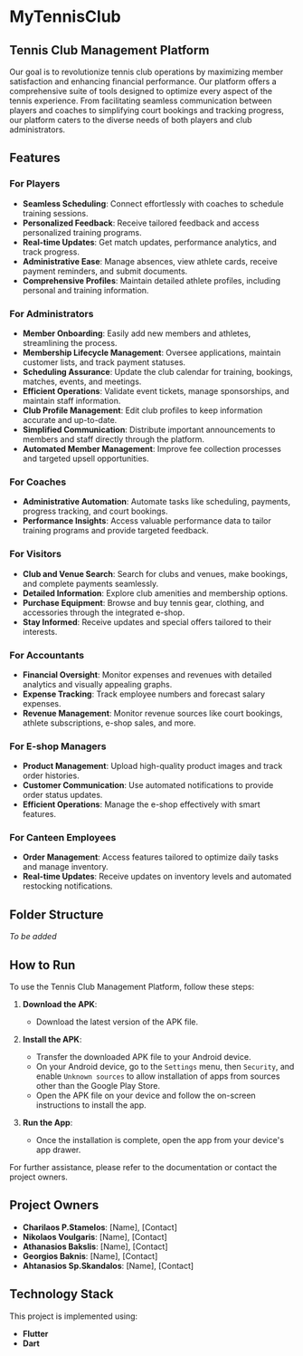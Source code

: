 # MyTennisClub 

## Tennis Club Management Platform

Our goal is to revolutionize tennis club operations by maximizing member satisfaction and enhancing financial performance. Our platform offers a comprehensive suite of tools designed to optimize every aspect of the tennis experience. From facilitating seamless communication between players and coaches to simplifying court bookings and tracking progress, our platform caters to the diverse needs of both players and club administrators.

## Features

### For Players
- **Seamless Scheduling**: Connect effortlessly with coaches to schedule training sessions.
- **Personalized Feedback**: Receive tailored feedback and access personalized training programs.
- **Real-time Updates**: Get match updates, performance analytics, and track progress.
- **Administrative Ease**: Manage absences, view athlete cards, receive payment reminders, and submit documents.
- **Comprehensive Profiles**: Maintain detailed athlete profiles, including personal and training information.

### For Administrators
- **Member Onboarding**: Easily add new members and athletes, streamlining the process.
- **Membership Lifecycle Management**: Oversee applications, maintain customer lists, and track payment statuses.
- **Scheduling Assurance**: Update the club calendar for training, bookings, matches, events, and meetings.
- **Efficient Operations**: Validate event tickets, manage sponsorships, and maintain staff information.
- **Club Profile Management**: Edit club profiles to keep information accurate and up-to-date.
- **Simplified Communication**: Distribute important announcements to members and staff directly through the platform.
- **Automated Member Management**: Improve fee collection processes and targeted upsell opportunities.

### For Coaches
- **Administrative Automation**: Automate tasks like scheduling, payments, progress tracking, and court bookings.
- **Performance Insights**: Access valuable performance data to tailor training programs and provide targeted feedback.

### For Visitors
- **Club and Venue Search**: Search for clubs and venues, make bookings, and complete payments seamlessly.
- **Detailed Information**: Explore club amenities and membership options.
- **Purchase Equipment**: Browse and buy tennis gear, clothing, and accessories through the integrated e-shop.
- **Stay Informed**: Receive updates and special offers tailored to their interests.

### For Accountants
- **Financial Oversight**: Monitor expenses and revenues with detailed analytics and visually appealing graphs.
- **Expense Tracking**: Track employee numbers and forecast salary expenses.
- **Revenue Management**: Monitor revenue sources like court bookings, athlete subscriptions, e-shop sales, and more.

### For E-shop Managers
- **Product Management**: Upload high-quality product images and track order histories.
- **Customer Communication**: Use automated notifications to provide order status updates.
- **Efficient Operations**: Manage the e-shop effectively with smart features.

### For Canteen Employees
- **Order Management**: Access features tailored to optimize daily tasks and manage inventory.
- **Real-time Updates**: Receive updates on inventory levels and automated restocking notifications.

## Folder Structure

_To be added_

## How to Run

To use the Tennis Club Management Platform, follow these steps:

1. **Download the APK**:
   - Download the latest version of the APK file.

2. **Install the APK**:
   - Transfer the downloaded APK file to your Android device.
   - On your Android device, go to the `Settings` menu, then `Security`, and enable `Unknown sources` to allow installation of apps from sources other than the Google Play Store.
   - Open the APK file on your device and follow the on-screen instructions to install the app.

3. **Run the App**:
   - Once the installation is complete, open the app from your device's app drawer.

For further assistance, please refer to the documentation or contact the project owners.

## Project Owners

- **Charilaos P.Stamelos**: [Name], [Contact]
- **Nikolaos Voulgaris**: [Name], [Contact]
- **Athanasios Bakslis**: [Name], [Contact]
- **Georgios Baknis**: [Name], [Contact]
- **Ahtanasios Sp.Skandalos**: [Name], [Contact]

## Technology Stack

This project is implemented using:
- **Flutter**
- **Dart**
